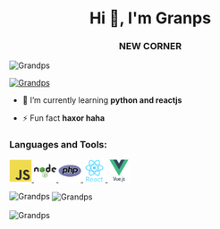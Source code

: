 <h1 align="center">Hi 👋, I'm Granps</h1>
<h3 align="center">NEW CORNER</h3>

<p align="left"> <img src="https://komarev.com/ghpvc/?username=Grandps&label=Profile%20views&color=0e75b6&style=flat" alt="Grandps" /> </p>

<p align="left"> <a href="https://github.com/ryo-ma/github-profile-trophy"><img src="https://github-profile-trophy.vercel.app/?username=Grandps" alt="Grandps" /></a> </p>

- 🌱 I’m currently learning **python and reactjs**

- ⚡ Fun fact **haxor haha**

<p align="left">
</p>

<h3 align="left">Languages and Tools:</h3>
<p align="left"> <a href="https://developer.mozilla.org/en-US/docs/Web/JavaScript" target="_blank" rel="noreferrer"> <img src="https://raw.githubusercontent.com/devicons/devicon/master/icons/javascript/javascript-original.svg" alt="javascript" width="40" height="40"/> </a> <a href="https://nodejs.org" target="_blank" rel="noreferrer"> <img src="https://raw.githubusercontent.com/devicons/devicon/master/icons/nodejs/nodejs-original-wordmark.svg" alt="nodejs" width="40" height="40"/> </a> <a href="https://www.php.net" target="_blank" rel="noreferrer"> <img src="https://raw.githubusercontent.com/devicons/devicon/master/icons/php/php-original.svg" alt="php" width="40" height="40"/> </a> <a href="https://reactjs.org/" target="_blank" rel="noreferrer"> <img src="https://raw.githubusercontent.com/devicons/devicon/master/icons/react/react-original-wordmark.svg" alt="react" width="40" height="40"/> </a> <a href="https://vuejs.org/" target="_blank" rel="noreferrer"> <img src="https://raw.githubusercontent.com/devicons/devicon/master/icons/vuejs/vuejs-original-wordmark.svg" alt="vuejs" width="40" height="40"/> </a> </p>

<p><img align="left" src="https://github-readme-stats.vercel.app/api/top-langs?username=Grandps&show_icons=true&locale=en&layout=compact" alt="Grandps" /></p>

<p>&nbsp;<img align="center" src="https://github-readme-stats.vercel.app/api?username=Grandps&show_icons=true&locale=en" alt="Grandps" /></p>

<p><img align="center" src="https://github-readme-streak-stats.herokuapp.com/?user=Grandps&" alt="Grandps" /></p>

